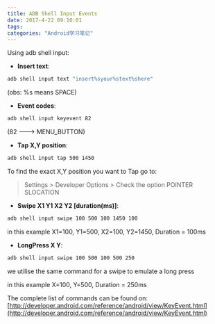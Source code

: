 ```yaml
---
title: ADB Shell Input Events
date: 2017-4-22 09:10:01
tags:
categories: "Android学习笔记"
---
```


Using adb shell input:

* **Insert text**:

```sh
adb shell input text "insert%syour%stext%shere"
```

(obs: %s means SPACE)

* **Event codes**:

```sh
adb shell input keyevent 82
```
(82 ---> MENU_BUTTON)

<!--more-->

* **Tap X,Y position**:

```sh
adb shell input tap 500 1450
```

To find the exact X,Y position you want to Tap go to:

>Settings > Developer Options > Check the option POINTER SLOCATION

* **Swipe X1 Y1 X2 Y2 [duration(ms)]**:

```sh
adb shell input swipe 100 500 100 1450 100
```

in this example X1=100, Y1=500, X2=100, Y2=1450, Duration = 100ms

* **LongPress X Y**:

```sh
adb shell input swipe 100 500 100 500 250
```

we utilise the same command for a swipe to emulate a long press

in this example X=100, Y=500, Duration = 250ms

The complete list of commands can be found on: [http://developer.android.com/reference/android/view/KeyEvent.html](http://developer.android.com/reference/android/view/KeyEvent.html)
